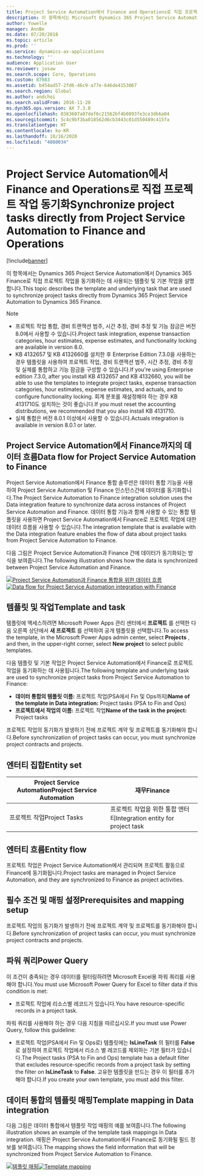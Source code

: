 ```yaml
---
title: Project Service Automation에서 Finance and Operations로 직접 프로젝트 작업 동기화
description: 이 항목에서는 Microsoft Dynamics 365 Project Service Automation에서 Dynamics 365 Finance로 직접 프로젝트 작업을 동기화하는 데 사용되는 템플릿 및 기본 작업을 설명합니다.
author: Yowelle
manager: AnnBe
ms.date: 07/20/2018
ms.topic: article
ms.prod: ''
ms.service: dynamics-ax-applications
ms.technology: ''
audience: Application User
ms.reviewer: josaw
ms.search.scope: Core, Operations
ms.custom: 87983
ms.assetid: b454ad57-2fd6-46c9-a77e-646de4153067
ms.search.region: Global
ms.author: andchoi
ms.search.validFrom: 2016-11-28
ms.dyn365.ops.version: AX 7.3.0
ms.openlocfilehash: 0383607a07def6c21562bf4b0893fe3ce3db6a04
ms.sourcegitcommit: 5c4c9bf3ba018562d6cb3443c01d550489c415fa
ms.translationtype: HT
ms.contentlocale: ko-KR
ms.lasthandoff: 10/16/2020
ms.locfileid: "4080034"
---
```

# <a name="synchronize-project-tasks-directly-from-project-service-automation-to-finance-and-operations"></a><span data-ttu-id="2b65e-103">Project Service Automation에서 Finance and Operations로 직접 프로젝트 작업 동기화</span><span class="sxs-lookup"><span data-stu-id="2b65e-103">Synchronize project tasks directly from Project Service Automation to Finance and Operations</span></span>

[!include[banner](../includes/banner.md)]

<span data-ttu-id="2b65e-104">이 항목에서는 Dynamics 365 Project Service Automation에서 Dynamics 365 Finance로 직접 프로젝트 작업을 동기화하는 데 사용되는 템플릿 및 기본 작업을 설명합니다.</span><span class="sxs-lookup"><span data-stu-id="2b65e-104">This topic describes the template and underlying task that are used to synchronize project tasks directly from Dynamics 365 Project Service Automation to Dynamics 365 Finance.</span></span>

> [!NOTE]
> - <span data-ttu-id="2b65e-105">프로젝트 작업 통합, 경비 트랜잭션 범주, 시간 추정, 경비 추정 및 기능 잠금은 버전 8.0에서 사용할 수 있습니다.</span><span class="sxs-lookup"><span data-stu-id="2b65e-105">Project task integration, expense transaction categories, hour estimates, expense estimates, and functionality locking are available in version 8.0.</span></span>
> - <span data-ttu-id="2b65e-106">KB 4132657 및 KB 4132660를 설치한 후 Enterprise Edition 7.3.0을 사용하는 경우 템플릿을 사용하여 프로젝트 작업, 경비 트랜잭션 범주, 시간 추정, 경비 추정 및 실제를 통합하고 기능 잠금을 구성할 수 있습니다.</span><span class="sxs-lookup"><span data-stu-id="2b65e-106">If you're using Enterprise edition 7.3.0, after you install KB 4132657 and KB 4132660, you will be able to use the templates to integrate project tasks, expense transaction categories, hour estimates, expense estimates, and actuals, and to configure functionality locking.</span></span> <span data-ttu-id="2b65e-107">회계 분포를 재설정해야 하는 경우 KB 4131710도 설치하는 것이 좋습니다.</span><span class="sxs-lookup"><span data-stu-id="2b65e-107">If you must reset the accounting distributions, we recommended that you also install KB 4131710.</span></span>
> - <span data-ttu-id="2b65e-108">실제 통합은 버전 8.0.1 이상에서 사용할 수 있습니다.</span><span class="sxs-lookup"><span data-stu-id="2b65e-108">Actuals integration is available in version 8.0.1 or later.</span></span>

## <a name="data-flow-for-project-service-automation-to-finance"></a><span data-ttu-id="2b65e-109">Project Service Automation에서 Finance까지의 데이터 흐름</span><span class="sxs-lookup"><span data-stu-id="2b65e-109">Data flow for Project Service Automation to Finance</span></span>

<span data-ttu-id="2b65e-110">Project Service Automation에서 Finance 통합 솔루션은 데이터 통합 기능을 사용하여 Project Service Automation 및 Finance 인스턴스간에 데이터를 동기화합니다.</span><span class="sxs-lookup"><span data-stu-id="2b65e-110">The Project Service Automation to Finance integration solution uses the Data integration feature to synchronize data across instances of Project Service Automation and Finance.</span></span> <span data-ttu-id="2b65e-111">데이터 통합 기능과 함께 사용할 수 있는 통합 템플릿을 사용하면 Project Service Automation에서 Finance로 프로젝트 작업에 대한 데이터 흐름을 사용할 수 있습니다.</span><span class="sxs-lookup"><span data-stu-id="2b65e-111">The integration template that is available with the Data integration feature enables the flow of data about project tasks from Project Service Automation to Finance.</span></span>

<span data-ttu-id="2b65e-112">다음 그림은 Project Service Automation과 Finance 간에 데이터가 동기화되는 방식을 보여줍니다.</span><span class="sxs-lookup"><span data-stu-id="2b65e-112">The following illustration shows how the data is synchronized between Project Service Automation and Finance.</span></span>

<span data-ttu-id="2b65e-113">[![Project Service Automation과 Finance 통합을 위한 데이터 흐름](./media/ProjectTasksFlow.png)](./media/ProjectTasksFlow.png)</span><span class="sxs-lookup"><span data-stu-id="2b65e-113">[![Data flow for Project Service Automation integration with Finance](./media/ProjectTasksFlow.png)](./media/ProjectTasksFlow.png)</span></span>

## <a name="template-and-task"></a><span data-ttu-id="2b65e-114">템플릿 및 작업</span><span class="sxs-lookup"><span data-stu-id="2b65e-114">Template and task</span></span>

<span data-ttu-id="2b65e-115">템플릿에 액세스하려면 Microsoft Power Apps 관리 센터에서 **프로젝트** 를 선택한 다음 오른쪽 상단에서 **새 프로젝트** 를 선택하여 공개 템플릿을 선택합니다.</span><span class="sxs-lookup"><span data-stu-id="2b65e-115">To access the template, in the Microsoft Power Apps admin center, select **Projects** , and then, in the upper-right corner, select **New project** to select public templates.</span></span>

<span data-ttu-id="2b65e-116">다음 템플릿 및 기본 작업은 Project Service Automation에서 Finance로 프로젝트 작업을 동기화하는 데 사용됩니다.</span><span class="sxs-lookup"><span data-stu-id="2b65e-116">The following template and underlying task are used to synchronize project tasks from Project Service Automation to Finance:</span></span>

- <span data-ttu-id="2b65e-117">**데이터 통합의 템플릿 이름:** 프로젝트 작업(PSA에서 Fin 및 Ops까지)</span><span class="sxs-lookup"><span data-stu-id="2b65e-117">**Name of the template in Data integration:** Project tasks (PSA to Fin and Ops)</span></span>
- <span data-ttu-id="2b65e-118">**프로젝트에서 작업의 이름:** 프로젝트 작업</span><span class="sxs-lookup"><span data-stu-id="2b65e-118">**Name of the task in the project:** Project tasks</span></span>

<span data-ttu-id="2b65e-119">프로젝트 작업의 동기화가 발생하기 전에 프로젝트 계약 및 프로젝트를 동기화해야 합니다.</span><span class="sxs-lookup"><span data-stu-id="2b65e-119">Before synchronization of project tasks can occur, you must synchronize project contracts and projects.</span></span>

## <a name="entity-set"></a><span data-ttu-id="2b65e-120">엔터티 집합</span><span class="sxs-lookup"><span data-stu-id="2b65e-120">Entity set</span></span>

| <span data-ttu-id="2b65e-121">Project Service Automation</span><span class="sxs-lookup"><span data-stu-id="2b65e-121">Project Service Automation</span></span> | <span data-ttu-id="2b65e-122">재무</span><span class="sxs-lookup"><span data-stu-id="2b65e-122">Finance</span></span>                             |
|----------------------------|-------------------------------------|
| <span data-ttu-id="2b65e-123">프로젝트 작업</span><span class="sxs-lookup"><span data-stu-id="2b65e-123">Project Tasks</span></span>              | <span data-ttu-id="2b65e-124">프로젝트 작업을 위한 통합 엔터티</span><span class="sxs-lookup"><span data-stu-id="2b65e-124">Integration entity for project task</span></span> |

## <a name="entity-flow"></a><span data-ttu-id="2b65e-125">엔터티 흐름</span><span class="sxs-lookup"><span data-stu-id="2b65e-125">Entity flow</span></span>

<span data-ttu-id="2b65e-126">프로젝트 작업은 Project Service Automation에서 관리되며 프로젝트 활동으로 Finance에 동기화됩니다.</span><span class="sxs-lookup"><span data-stu-id="2b65e-126">Project tasks are managed in Project Service Automation, and they are synchronized to Finance as project activities.</span></span>

## <a name="prerequisites-and-mapping-setup"></a><span data-ttu-id="2b65e-127">필수 조건 및 매핑 설정</span><span class="sxs-lookup"><span data-stu-id="2b65e-127">Prerequisites and mapping setup</span></span>

<span data-ttu-id="2b65e-128">프로젝트 작업의 동기화가 발생하기 전에 프로젝트 계약 및 프로젝트를 동기화해야 합니다.</span><span class="sxs-lookup"><span data-stu-id="2b65e-128">Before synchronization of project tasks can occur, you must synchronize project contracts and projects.</span></span>

## <a name="power-query"></a><span data-ttu-id="2b65e-129">파워 쿼리</span><span class="sxs-lookup"><span data-stu-id="2b65e-129">Power Query</span></span>

<span data-ttu-id="2b65e-130">이 조건이 충족되는 경우 데이터를 필터링하려면 Microsoft Excel용 파워 쿼리를 사용해야 합니다.</span><span class="sxs-lookup"><span data-stu-id="2b65e-130">You must use Microsoft Power Query for Excel to filter data if this condition is met:</span></span>

- <span data-ttu-id="2b65e-131">프로젝트 작업에 리소스별 레코드가 있습니다.</span><span class="sxs-lookup"><span data-stu-id="2b65e-131">You have resource-specific records in a project task.</span></span>

<span data-ttu-id="2b65e-132">파워 쿼리를 사용해야 하는 경우 다음 지침을 따르십시오.</span><span class="sxs-lookup"><span data-stu-id="2b65e-132">If you must use Power Query, follow this guideline:</span></span>

- <span data-ttu-id="2b65e-133">프로젝트 작업(PSA에서 Fin 및 Ops로) 템플릿에는  **IsLineTask** 의 필터를 **False** 로 설정하여 프로젝트 작업에서 리소스 별 레코드를 제외하는 기본 필터가 있습니다.</span><span class="sxs-lookup"><span data-stu-id="2b65e-133">The Project tasks (PSA to Fin and Ops) template has a default filter that excludes resource-specific records from a project task by setting the filter on **IsLineTask** to **False**.</span></span> <span data-ttu-id="2b65e-134">고유한 템플릿을 만드는 경우 이 필터를 추가해야 합니다.</span><span class="sxs-lookup"><span data-stu-id="2b65e-134">If you create your own template, you must add this filter.</span></span>

## <a name="template-mapping-in-data-integration"></a><span data-ttu-id="2b65e-135">데이터 통합의 템플릿 매핑</span><span class="sxs-lookup"><span data-stu-id="2b65e-135">Template mapping in Data integration</span></span>

<span data-ttu-id="2b65e-136">다음 그림은 데이터 통합에서 템플릿 작업 매핑의 예를 보여줍니다.</span><span class="sxs-lookup"><span data-stu-id="2b65e-136">The following illustration shows an example of the template task mappings in Data integration.</span></span> <span data-ttu-id="2b65e-137">매핑은 Project Service Automation에서 Finance로 동기화될 필드 정보를 보여줍니다.</span><span class="sxs-lookup"><span data-stu-id="2b65e-137">The mapping shows the field information that will be synchronized from Project Service Automation to Finance.</span></span>

<span data-ttu-id="2b65e-138">[![템플릿 매핑](./media/ProjectTasksMapping.png)](./media/ProjectTasksMapping.png)</span><span class="sxs-lookup"><span data-stu-id="2b65e-138">[![Template mapping](./media/ProjectTasksMapping.png)](./media/ProjectTasksMapping.png)</span></span>
